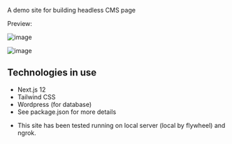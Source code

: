 A demo site for building headless CMS page

Preview:

![image](https://user-images.githubusercontent.com/72560298/141221142-edc18a99-efae-4a72-82d3-ba28aa683ca7.png)

![image](https://user-images.githubusercontent.com/72560298/141221167-f9cd16e6-a91c-47f2-b82e-53fb7a50300d.png)

## Technologies in use
- Next.js 12
- Tailwind CSS
- Wordpress (for database)
- See package.json for more details

* This site has been tested running on local server (local by flywheel) and ngrok.
